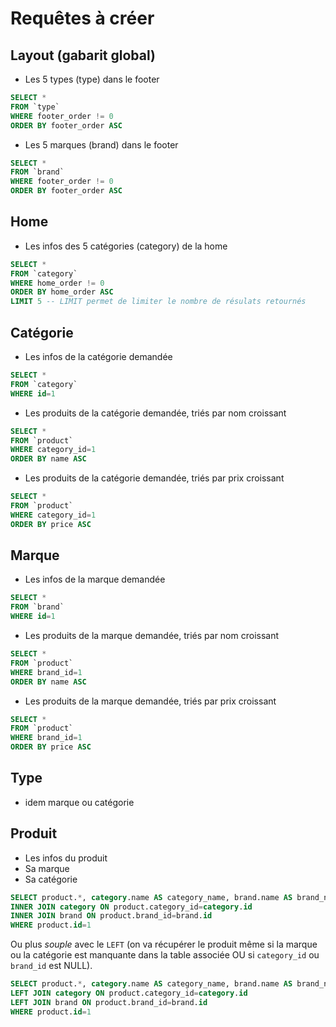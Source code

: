 # Requêtes à créer

## Layout (gabarit global)

- Les 5 types (type) dans le footer
```sql
SELECT *
FROM `type`
WHERE footer_order != 0
ORDER BY footer_order ASC
```
- Les 5 marques (brand) dans le footer
```sql
SELECT *
FROM `brand`
WHERE footer_order != 0
ORDER BY footer_order ASC
```
## Home

- Les infos des 5 catégories (category) de la home
```sql
SELECT *
FROM `category`
WHERE home_order != 0
ORDER BY home_order ASC
LIMIT 5 -- LIMIT permet de limiter le nombre de résulats retournés
```

## Catégorie

- Les infos de la catégorie demandée
```sql
SELECT *
FROM `category`
WHERE id=1
```
- Les produits de la catégorie demandée, triés par nom croissant
```sql
SELECT *
FROM `product`
WHERE category_id=1
ORDER BY name ASC
```
- Les produits de la catégorie demandée, triés par prix croissant
```sql
SELECT *
FROM `product`
WHERE category_id=1
ORDER BY price ASC
```
## Marque

- Les infos de la marque demandée
```sql
SELECT *
FROM `brand`
WHERE id=1
```
- Les produits de la marque demandée, triés par nom croissant
```sql
SELECT *
FROM `product`
WHERE brand_id=1
ORDER BY name ASC
```
- Les produits de la marque demandée, triés par prix croissant
```sql
SELECT *
FROM `product`
WHERE brand_id=1
ORDER BY price ASC
```

## Type

- idem marque ou catégorie

## Produit

- Les infos du produit
- Sa marque
- Sa catégorie

```sql
SELECT product.*, category.name AS category_name, brand.name AS brand_name FROM `product`
INNER JOIN category ON product.category_id=category.id
INNER JOIN brand ON product.brand_id=brand.id
WHERE product.id=1
```
Ou plus _souple_ avec le `LEFT` (on va récupérer le produit même si la marque ou la catégorie est manquante dans la table associée OU si `category_id` ou `brand_id` est NULL).

```sql
SELECT product.*, category.name AS category_name, brand.name AS brand_name FROM `product`
LEFT JOIN category ON product.category_id=category.id
LEFT JOIN brand ON product.brand_id=brand.id
WHERE product.id=1
```